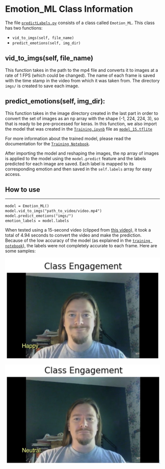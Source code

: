 # Emotion_ML Class Information

The file [`predictLabels.py`](https://github.com/AmaniN16/Cue-Cetera/blob/main/ModelControl/predictLabels.py) consists of a class called `Emotion_ML`. This class has two functions:
- `vid_to_imgs(self, file_name)`
- `predict_emotions(self, img_dir)`

## vid_to_imgs(self, file_name)
This function takes in the path to the mp4 file and converts it to images at a rate of 1 FPS (which could be changed). The name of each frame is saved with the time stamp in the video from which it was taken from. The directory `imgs/` is created to save each image.

## predict_emotions(self, img_dir):
This function takes in the image directory created in the last part in order to convert the set of images as an np array with the shape (-1, 224, 224, 3), so that is ready to be pre-processed for keras. In this function, we also import the model that was created in the [`Training.ipynb`](https://github.com/AmaniN16/Cue-Cetera/blob/main/ModelControl/training/Training.ipynb) file as [`model_15.tflite`](https://drive.google.com/file/d/17PMx8stCFXg39bdlm7Gmco9RKp8FjLih/view?usp=sharing) 

For more information about the trained model, please read the documentation for the [`Training Notebook`](https://github.com/AmaniN16/Cue-Cetera/tree/main/ModelControl/training#training-notebook-information).

After importing the model and reshaping the images, the np array of images is applied to the model using the `model.predict` feature and the labels predicted for each image are saved. Each label is mapped to its corresponding emotion and then saved in the `self.labels` array for easy access. 

## How to use
---
```
model = Emotion_ML()
model.vid_to_imgs("path_to_video/video.mp4")
model.predict_emotions("imgs/")
emotion_labels = model.labels
```

When tested using a 15-second video (clipped from [this video](https://youtu.be/99OsgN_SuE8)), it took a total of 4.94 seconds to convert the video and make the prediction. Because of the low accuracy of the model (as explained in the [`training notebook`](https://github.com/AmaniN16/Cue-Cetera/blob/main/ModelControl/training/Training.ipynb)), the labels were not completely accurate to each frame. Here are some samples:

![sample1](https://github.com/AmaniN16/Cue-Cetera/blob/main/ModelControl/readme_imgs/pre_1.PNG)

![sample2](https://github.com/AmaniN16/Cue-Cetera/blob/main/ModelControl/readme_imgs/pre_2.PNG)

